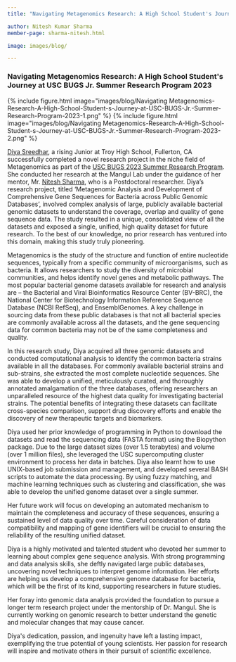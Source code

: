 ```yaml
---
title: "Navigating Metagenomics Research: A High School Student's Journey at USC BUGS Jr. Summer Research Program 2023"

author: Nitesh Kumar Sharma
member-page: sharma-nitesh.html

image: images/blog/

---
```

### Navigating Metagenomics Research: A High School Student's Journey at USC BUGS Jr. Summer Research Program 2023

{% include figure.html image="images/blog/Navigating Metagenomics-Research-A-High-School-Student-s-Journey-at-USC-BUGS-Jr.-Summer-Research-Program-2023-1.png" %}
{% include figure.html image="images/blog/Navigating Metagenomics-Research-A-High-School-Student-s-Journey-at-USC-BUGS-Jr.-Summer-Research-Program-2023-2.png" %}

[Diya Sreedhar](https://mangul-lab-usc.github.io/members/sreedhar-diya.html), a rising Junior at Troy High School, Fullerton, CA successfully completed a novel research project in the niche field of Metagenomics as part of the [USC BUGS 2023 Summer Research Program](https://dornsife.usc.edu/bridge-institute/bugs-program/). She conducted her research at the Mangul Lab under the guidance of her mentor, Mr. [Nitesh Sharma](https://mangul-lab-usc.github.io/members/sharma-nitesh.html), who is a Postdoctoral researcher. Diya’s research project, titled ‘Metagenomic Analysis and Development of Comprehensive Gene Sequences for Bacteria across Public Genomic Databases’, involved complex analysis of large, publicly available bacterial genomic datasets to understand the coverage, overlap and quality of gene sequence data. The study resulted in a unique, consolidated view of all the datasets and exposed a single, unified, high quality dataset for future research. To the best of our knowledge, no prior research has ventured into this domain, making this study truly pioneering.

Metagenomics is the study of the structure and function of entire nucleotide sequences, typically from a specific community of microorganisms, such as bacteria. It allows researchers to study the diversity of microbial communities, and helps identify novel genes and metabolic pathways. The most popular bacterial genome datasets available for research and analysis are – the Bacterial and Viral Bioinformatics Resource Center (BV-BRC), the National Center for Biotechnology Information Reference Sequence Database (NCBI RefSeq), and EnsemblGenomes. A key challenge in sourcing data from these public databases is that not all bacterial species are commonly available across all the datasets, and the gene sequencing data for common bacteria may not be of the same completeness and quality.

In this research study, Diya acquired all three genomic datasets and conducted computational  analysis to identify the common bacteria strains available in all the databases. For commonly available bacterial strains and sub-strains, she extracted the most complete nucleotide sequences. She was able to develop a unified, meticulously curated, and thoroughly annotated amalgamation of the three databases, offering researchers an unparalleled resource of the highest data quality for investigating bacterial strains. The potential benefits of integrating these datasets can facilitate cross-species comparison, support drug discovery efforts and enable the discovery of new therapeutic targets and biomarkers.

Diya used her prior knowledge of programming in Python to download the datasets and read the sequencing data (FASTA format) using the Biopython package. Due to the large dataset sizes (over 1.5 terabytes) and volume (over 1 million files), she leveraged the USC supercomputing cluster environment to process her data in batches. Diya also learnt how to use UNIX-based job submission and management, and developed several BASH scripts to automate the data processing. By using fuzzy matching, and machine learning techniques such as clustering and classification, she was able to develop the unified genome dataset over a single summer.

Her future work will focus on developing an automated mechanism to maintain the completeness and accuracy of these sequences, ensuring a sustained level of data quality over time. Careful consideration of data compatibility and mapping of gene identifiers will be crucial to ensuring the reliability of the resulting unified dataset.

Diya is a highly motivated and talented student who devoted her summer to learning about complex gene sequence analysis. With strong programming and data analysis skills, she deftly navigated large public databases, uncovering novel techniques to interpret genome information. Her efforts are helping us develop a comprehensive genome database for bacteria, which will be the first of its kind, supporting researchers in future studies. 

Her foray into genomic data analysis provided the foundation to pursue a longer term research project under the mentorship of Dr. Mangul. She is currently working on genomic research to better understand the genetic and molecular changes that may cause cancer.

Diya's dedication, passion, and ingenuity have left a lasting impact, exemplifying the true potential of young scientists. Her passion for research will inspire and motivate others in their pursuit of scientific excellence.

